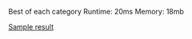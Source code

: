 Best of each category
Runtime: 20ms 
Memory: 18mb

[Sample result](https://leetcode.com/submissions/detail/448332076/)
